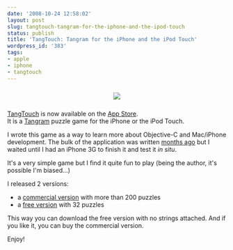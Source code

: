 ```yaml
---
date: '2008-10-24 12:58:02'
layout: post
slug: tangtouch-tangram-for-the-iphone-and-the-ipod-touch
status: publish
title: 'TangTouch: Tangram for the iPhone and the iPod Touch'
wordpress_id: '383'
tags:
- apple
- iphone
- tangtouch
---
```


<div style="font-size: 4em; padding: 10px; text-align:center; margin-left: auto; margin-right: auto, max-width:768px">
<img src="#{ site.img_base_url }images/2008-10-24-tangtouch-icon.png"/>
</div>

[TangTouch][tangtouch] is now available on the [App Store][tangtouch-itunes].  
It is a [Tangram][tangram] puzzle game for the iPhone or the iPod Touch.

I wrote this game as a way to learn more about Objective-C and Mac/iPhone development.
The bulk of the application was written [months ago][iphone-sdk] but I waited until I had an iPhone 3G to finish it and test it _in situ_.

It's a very simple game but I find it quite fun to play (being the author, it's possible I'm biased...) 

I released 2 versions:

* a [commercial version][tangtouch-itunes] with more than 200 puzzles
* a [free version][tangtouch-lite-itunes] with 32 puzzles

This way you can download the free version with no strings attached. And if you like it, you can buy the commercial version.

Enjoy!

[tangtouch]: http://iphone.jmesnil.net/tangtouch.html
[tangtouch-itunes]: http://phobos.apple.com/WebObjects/MZStore.woa/wa/viewSoftware?id=292658907&mt;=8
[tangtouch-lite-itunes]: http://phobos.apple.com/WebObjects/MZStore.woa/wa/viewSoftware?id=292657700&mt;=8
[iphone-sdk]: http://jmesnil.net/weblog/2008/03/15/iphone-sdk/
[tangram]: http://en.wikipedia.org/wiki/Tangram
